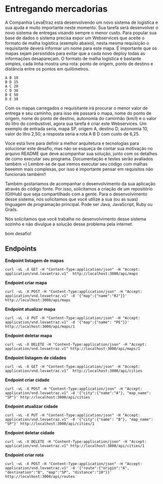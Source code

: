# Entregando mercadorias

A Companhia LevaEtraz está desenvolvendo um novo sistema de logistica e sua ajuda é muito importante neste momento. Sua tarefa será desenvolver o novo sistema de entregas visando sempre o menor custo. Para popular sua base de dados o sistema precisa expor um Webservices que aceite o formato de malha logística (exemplo abaixo), nesta mesma requisição o requisitante deverá informar um nome para este mapa. É importante que os mapas sejam persistidos para evitar que a cada novo deploy todas as informações desapareçam. O formato de malha logística é bastante simples, cada linha mostra uma rota: ponto de origem, ponto de destino e distância entre os pontos em quilômetros.

    A B 10
    B D 15
    A C 20
    C D 30
    B E 50
    D E 30

Com os mapas carregados o requisitante irá procurar o menor valor de entrega e seu caminho, para isso ele passará o mapa, nome do ponto de origem, nome do ponto de destino, autonomia do caminhão (km/l) e o valor do litro do combustivel, agora sua tarefa é criar este Webservices. Um exemplo de entrada seria, mapa SP, origem A, destino D, autonomia 10, valor do litro 2,50; a resposta seria a rota A B D com custo de 6,25.

Voce está livre para definir a melhor arquitetura e tecnologias para solucionar este desafio, mas não se esqueça de contar sua motivação no arquivo README que deve acompanhar sua solução, junto com os detalhes de como executar seu programa. Documentação e testes serão avaliados também =) Lembre-se de que iremos executar seu código com malhas beeemm mais complexas, por isso é importante pensar em requisitos não funcionais também!!

Também gostariamos de acompanhar o desenvolvimento da sua aplicação através do código fonte. Por isso, solicitamos a criação de um repositório (GitHub) que seja compartilhado com a gente. Para o desenvolvimento desse sistema, nós solicitamos que você utilize a sua (ou as suas) linguagem de programação principal. Pode ser Java, JavaScript, Ruby ou Grails. 

Nós solicitamos que você trabalhe no desenvolvimento desse sistema sozinho e não divulgue a solução desse problema pela internet.

bom desafio!

## Endpoints

**Endpoint listagem de mapas**

    curl -vL -X GET -H "Content-Type:application/json" -H "Accept: application/vnd.levaetraz.v1"  http://localhost:3000/api/maps

**Endpoint criar mapa**

    curl -vL -X POST -H "Content-Type:application/json" -H "Accept: application/vnd.levaetraz.v1" -d '{"map":{"name":"RJ"}}' http://localhost:3000/api/maps

**Endpoint atualizar mapa**

    curl -vL -X PUT -H "Content-Type:application/json" -H "Accept: application/vnd.levaetraz.v1" -d '{"map":{"name": "PE"}}' http://localhost:3000/api/maps/1

**Endpoint deletar mapa**

    curl -vL -X DELETE -H "Content-Type:application/json" -H "Accept: application/vnd.levaetraz.v1" http://localhost:3000/api/maps/1

**Endpoint listagem de cidades**

    curl -vL -X GET -H "Content-Type:application/json" -H "Accept: application/vnd.levaetraz.v1"  http://localhost:3000/api/cities

**Endpoint criar cidade**

    curl -vL -X POST -H "Content-Type:application/json" -H "Accept: application/vnd.levaetraz.v1" -d '{"city":{"name":"A"}, "map_name": "SP"}' http://localhost:3000/api/cities

**Endpoint atualizar cidade**

    curl -vL -X PUT -H "Content-Type:application/json" -H "Accept: application/vnd.levaetraz.v1" -d '{"city":{"name": "B"}, "map_name": "SP"}' http://localhost:3000/api/cities/1

**Endpoint deletar cidade**

    curl -vL -X DELETE -H "Content-Type:application/json" -H "Accept: application/vnd.levaetraz.v1" http://localhost:3000/api/cities/1

**Endpoint criar rota**

    curl -vL -X POST -H "Content-Type:application/json" -H "Accept: application/vnd.levaetraz.v1" -d '{"route":{"origin":"A", "destination":"B", "map":"SP", "distance":"10"}}' http://localhost:3000/api/routes